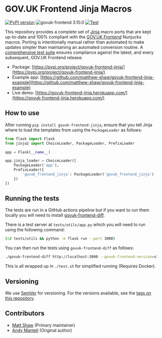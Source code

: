 # GOV.UK Frontend Jinja Macros

[![PyPI version](https://badge.fury.io/py/govuk-frontend-jinja.svg)](https://pypi.org/project/govuk-frontend-jinja/)
![govuk-frontend 3.10.0](https://img.shields.io/badge/govuk--frontend%20version-3.10.0-005EA5?logo=gov.uk&style=flat)
[![Test](https://github.com/LandRegistry/govuk-frontend-jinja/workflows/Test/badge.svg)](https://github.com/LandRegistry/govuk-frontend-jinja/actions)

This repository provides a complete set of [Jinja](https://jinja.palletsprojects.com/) macro ports that are kept up-to-date and 100% compliant with the [GOV.UK Frontend](https://github.com/alphagov/govuk-frontend) Nunjucks macros. Porting is intentionally manual rather than automated to make updates simpler than maintaining an automated conversion routine. A [comprehensive test suite](https://github.com/surevine/govuk-frontend-diff) ensures compliance against the latest, and every subsequent, GOV.UK Frontend release.

- Package: [https://pypi.org/project/govuk-frontend-jinja/](https://pypi.org/project/govuk-frontend-jinja/)
- Example app: [https://github.com/matthew-shaw/govuk-frontend-jinja-example](https://github.com/matthew-shaw/govuk-frontend-jinja-example)
- Live demo: [https://govuk-frontend-jinja.herokuapp.com/](https://govuk-frontend-jinja.herokuapp.com/)

## How to use

After running `pip install govuk-frontend-jinja`, ensure that you tell Jinja where to load the templates from using the `PackageLoader` as follows:

```python
from flask import Flask
from jinja2 import ChoiceLoader, PackageLoader, PrefixLoader

app = Flask(__name__)

app.jinja_loader = ChoiceLoader([
    PackageLoader('app'),
    PrefixLoader({
        'govuk_frontend_jinja': PackageLoader('govuk_frontend_jinja')
    })
])
```

## Running the tests

The tests are run in a GitHub actions pipeline but if you want to run them locally you will need to install [govuk-frontend-diff](https://github.com/surevine/govuk-frontend-diff).

There is a test server at `tests/utils/app.py` which you will need to run using the following command:

```bash
(cd tests/utils && python -m flask run --port 3000)
```

You can then run the tests using `govuk-frontend-diff` as follows:

```bash
./govuk-frontend-diff http://localhost:3000 --govuk-frontend-version=v3.10.0
```

This is all wrapped up in `./test.sh` for simplified running (Requires Docker).

## Versioning

We use [SemVer](http://semver.org/) for versioning. For the versions available, see the [tags on this repository](https://github.com/LandRegistry/govuk-frontend-jinja/tags).

## Contributors

- [Matt Shaw](https://github.com/matthew-shaw) (Primary maintainer)
- [Andy Mantell](https://github.com/andymantell) (Original author)
